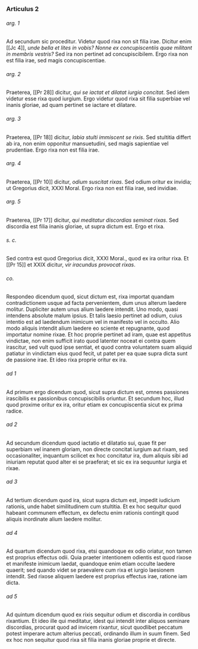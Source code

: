 ### Articulus 2

###### arg. 1
Ad secundum sic proceditur. Videtur quod rixa non sit filia irae. Dicitur enim [[Jc 4]], *unde bella et lites in vobis? Nonne ex concupiscentiis quae militant in membris vestris?* Sed ira non pertinet ad concupiscibilem. Ergo rixa non est filia irae, sed magis concupiscentiae.

###### arg. 2
Praeterea, [[Pr 28]] dicitur, *qui se iactat et dilatat iurgia concitat*. Sed idem videtur esse rixa quod iurgium. Ergo videtur quod rixa sit filia superbiae vel inanis gloriae, ad quam pertinet se iactare et dilatare.

###### arg. 3
Praeterea, [[Pr 18]] dicitur, *labia stulti immiscent se rixis*. Sed stultitia differt ab ira, non enim opponitur mansuetudini, sed magis sapientiae vel prudentiae. Ergo rixa non est filia irae.

###### arg. 4
Praeterea, [[Pr 10]] dicitur, *odium suscitat rixas*. Sed odium oritur ex invidia; ut Gregorius dicit, XXXI Moral. Ergo rixa non est filia irae, sed invidiae.

###### arg. 5
Praeterea, [[Pr 17]] dicitur, *qui meditatur discordias seminat rixas*. Sed discordia est filia inanis gloriae, ut supra dictum est. Ergo et rixa.

###### s. c.
Sed contra est quod Gregorius dicit, XXXI Moral., quod ex ira oritur rixa. Et [[Pr 15]] et XXIX dicitur, *vir iracundus provocat rixas*.

###### co.
Respondeo dicendum quod, sicut dictum est, rixa importat quandam contradictionem usque ad facta pervenientem, dum unus alterum laedere molitur. Dupliciter autem unus alium laedere intendit. Uno modo, quasi intendens absolute malum ipsius. Et talis laesio pertinet ad odium, cuius intentio est ad laedendum inimicum vel in manifesto vel in occulto. Alio modo aliquis intendit alium laedere eo sciente et repugnante, quod importatur nomine rixae. Et hoc proprie pertinet ad iram, quae est appetitus vindictae, non enim sufficit irato quod latenter noceat ei contra quem irascitur, sed vult quod ipse sentiat, et quod contra voluntatem suam aliquid patiatur in vindictam eius quod fecit, ut patet per ea quae supra dicta sunt de passione irae. Et ideo rixa proprie oritur ex ira.

###### ad 1
Ad primum ergo dicendum quod, sicut supra dictum est, omnes passiones irascibilis ex passionibus concupiscibilis oriuntur. Et secundum hoc, illud quod proxime oritur ex ira, oritur etiam ex concupiscentia sicut ex prima radice.

###### ad 2
Ad secundum dicendum quod iactatio et dilatatio sui, quae fit per superbiam vel inanem gloriam, non directe concitat iurgium aut rixam, sed occasionaliter, inquantum scilicet ex hoc concitatur ira, dum aliquis sibi ad iniuriam reputat quod alter ei se praeferat; et sic ex ira sequuntur iurgia et rixae.

###### ad 3
Ad tertium dicendum quod ira, sicut supra dictum est, impedit iudicium rationis, unde habet similitudinem cum stultitia. Et ex hoc sequitur quod habeant communem effectum, ex defectu enim rationis contingit quod aliquis inordinate alium laedere molitur.

###### ad 4
Ad quartum dicendum quod rixa, etsi quandoque ex odio oriatur, non tamen est proprius effectus odii. Quia praeter intentionem odientis est quod rixose et manifeste inimicum laedat, quandoque enim etiam occulte laedere quaerit; sed quando videt se praevalere cum rixa et iurgio laesionem intendit. Sed rixose aliquem laedere est proprius effectus irae, ratione iam dicta.

###### ad 5
Ad quintum dicendum quod ex rixis sequitur odium et discordia in cordibus rixantium. Et ideo ille qui meditatur, idest qui intendit inter aliquos seminare discordias, procurat quod ad invicem rixantur, sicut quodlibet peccatum potest imperare actum alterius peccati, ordinando illum in suum finem. Sed ex hoc non sequitur quod rixa sit filia inanis gloriae proprie et directe.

